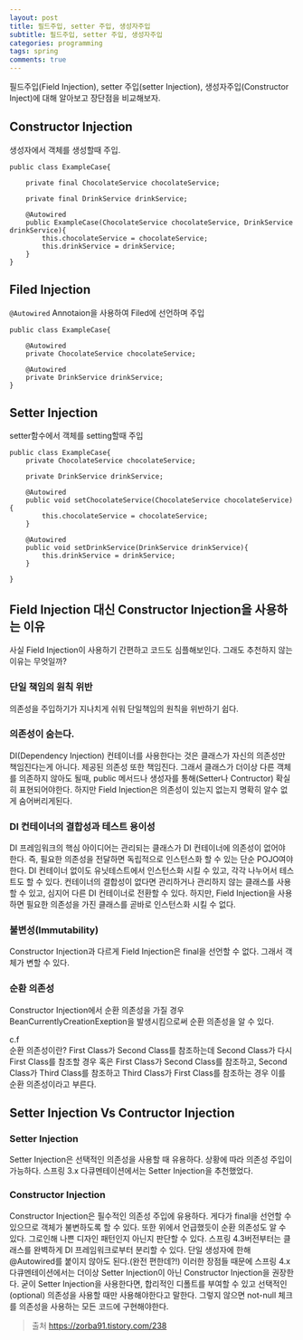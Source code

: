 ```yaml
---
layout: post
title: 필드주입, setter 주입, 생성자주입
subtitle: 필드주입, setter 주입, 생성자주입
categories: programming
tags: spring
comments: true
---
```


필드주입(Field Injection), setter 주입(setter Injection), 생성자주입(Constructor Inject)에 대해 알아보고 장단점을 비교해보자.

## Constructor Injection
생성자에서 객체를 생성할때 주입.
```
public class ExampleCase{

	private final ChocolateService chocolateService;
	
	private final DrinkService drinkService;

	@Autowired
	public ExampleCase(ChocolateService chocolateService, DrinkService drinkService){
		this.chocolateService = chocolateService;
		this.drinkService = drinkService;
	}
}
```

## Filed Injection
`@Autowired` Annotaion을 사용하여 Filed에 선언하며 주입
```
public class ExampleCase{

	@Autowired
	private ChocolateService chocolateService;

	@Autowired
	private DrinkService drinkService;
}
```

## Setter Injection
setter함수에서 객체를 setting할때 주입
```
public class ExampleCase{
	private ChocolateService chocolateService;

	private DrinkService drinkService;

	@Autowired
	public void setChocolateService(ChocolateService chocolateService){
		this.chocolateService = chocolateService;
	}

	@Autowired
	public void setDrinkService(DrinkService drinkService){
		this.drinkService = drinkService;
	}

}
```

## Field Injection 대신 Constructor Injection을 사용하는 이유
사실 Field Injection이 사용하기 간편하고 코드도 심플해보인다. 그래도 추천하지 않는 이유는 무엇일까? 

### 단일 책임의 원칙 위반 
의존성을 주입하기가 지나치게 쉬워 단일책임의 원칙을 위반하기 쉽다.

### 의존성이 숨는다.
DI(Dependency Injection) 컨테이너를 사용한다는 것은 클래스가 자신의 의존성만 책임진다는게 아니다. 제공된 의존성 또한 책임진다. 그래서 클래스가 더이상 다른 객체를 의존하지 않아도 될때, public 메서드나 생성자를 통해(Setter나 Contructor) 확실히 표현되어야한다. 하지만 Field Injection은 의존성이 있는지 없는지 명확히 알수 없게 숨어버리게된다.

### DI 컨테이너의 결합성과 테스트 용이성
DI 프레임워크의 핵심 아이디어는 관리되는 클래스가 DI 컨테이너에 의존성이 없어야 한다. 즉, 필요한 의존성을 전달하면 독립적으로 인스턴스화 할 수 있는 단순 POJO여야한다. DI 컨테이너 없이도 유닛테스트에서 인스턴스화 시킬 수 있고, 각각 나누어서 테스트도 할 수 있다. 컨테이너의 결합성이 없다면 관리하거나 관리하지 않는 클래스를 사용할 수 있고, 심지어 다른 DI 컨테이너로 전환할 수 있다. 
하지만, Field Injection을 사용하면 필요한 의존성을 가진 클래스를 곧바로 인스턴스화 시킬 수 없다.

### 불변성(Immutability)
Constructor Injection과 다르게 Field Injection은 final을 선언할 수 없다. 그래서 객체가 변할 수 있다.

### 순환 의존성
Constructor Injection에서 순환 의존성을 가질 경우 BeanCurrentlyCreationExeption을 발생시킴으로써 순환 의존성을 알 수 있다.  

c.f  
순환 의존성이란? First Class가 Second Class를 참조하는데 Second Class가 다시 First Class를 참조할 경우 혹은 First Class가 Second Class를 참조하고, Second Class가 Third Class를 참조하고 Third Class가 First Class를 참조하는 경우 이를 순환 의존성이라고 부른다.

## Setter Injection Vs Contructor Injection 

### Setter Injection
Setter Injection은 선택적인 의존성을 사용할 때 유용하다. 상황에 따라 의존성 주입이 가능하다. 스프링 3.x 다큐멘테이션에서는 Setter Injection을 추천했었다.

### Constructor Injection
Constructor Injection은 필수적인 의존성 주입에 유용하다. 게다가 final을 선언할 수 있으므로 객체가 불변하도록 할 수 있다. 또한 위에서 언급했듯이 순환 의존성도 알 수 있다. 그로인해 나쁜 디자인 패턴인지 아닌지 판단할 수 있다. 
스프링 4.3버전부터는 클래스를 완벽하게 DI 프레임워크로부터 분리할 수 있다. 단일 생성자에 한해 @Autowired를 붙이지 않아도 된다.(완전 편한데?!) 이러한 장점들 때문에 스프링 4.x 다큐멘테이션에서는 더이상 Setter Injection이 아닌 Constructor Injection을 권장한다. 굳이 Setter Injection을 사용한다면, 합리적인 디폴트를 부여할 수 있고 선택적인(optional) 의존성을 사용할 때만 사용해야한다고 말한다. 그렇지 않으면 not-null 체크를 의존성을 사용하는 모든 코드에 구현해야한다.




>출처 https://zorba91.tistory.com/238